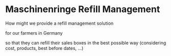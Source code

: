# Maschinenringe Refill Management

How might we provide a refill management solution 

for our farmers in Germany

so that they can refill their sales boxes in the best possible way (considering cost, products, best before dates,  ...)